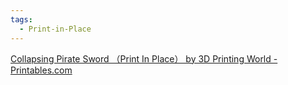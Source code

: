 ```yaml
---
tags:
  - Print-in-Place
---
```



[Collapsing Pirate Sword （Print In Place） by 3D Printing World - Printables.com](https://www.printables.com/model/3710-collapsing-pirate-sword-print-in-place)